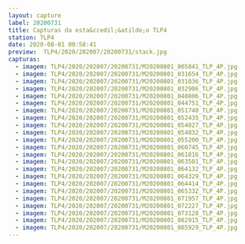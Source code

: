 ```yaml
---
layout: capture
label: 20200731
title: Capturas da esta&ccedil;&atilde;o TLP4
station: TLP4
date: 2020-08-01 00:58:41
preview:  TLP4/2020/202007/20200731/stack.jpg
capturas:
  - imagem: TLP4/2020/202007/20200731/M20200801_005841_TLP_4P.jpg
  - imagem: TLP4/2020/202007/20200731/M20200801_031654_TLP_4P.jpg
  - imagem: TLP4/2020/202007/20200731/M20200801_031836_TLP_4P.jpg
  - imagem: TLP4/2020/202007/20200731/M20200801_032906_TLP_4P.jpg
  - imagem: TLP4/2020/202007/20200731/M20200801_040806_TLP_4P.jpg
  - imagem: TLP4/2020/202007/20200731/M20200801_044751_TLP_4P.jpg
  - imagem: TLP4/2020/202007/20200731/M20200801_051740_TLP_4P.jpg
  - imagem: TLP4/2020/202007/20200731/M20200801_052435_TLP_4P.jpg
  - imagem: TLP4/2020/202007/20200731/M20200801_054027_TLP_4P.jpg
  - imagem: TLP4/2020/202007/20200731/M20200801_054832_TLP_4P.jpg
  - imagem: TLP4/2020/202007/20200731/M20200801_055200_TLP_4P.jpg
  - imagem: TLP4/2020/202007/20200731/M20200801_060745_TLP_4P.jpg
  - imagem: TLP4/2020/202007/20200731/M20200801_061816_TLP_4P.jpg
  - imagem: TLP4/2020/202007/20200731/M20200801_063501_TLP_4P.jpg
  - imagem: TLP4/2020/202007/20200731/M20200801_064132_TLP_4P.jpg
  - imagem: TLP4/2020/202007/20200731/M20200801_064329_TLP_4P.jpg
  - imagem: TLP4/2020/202007/20200731/M20200801_064414_TLP_4P.jpg
  - imagem: TLP4/2020/202007/20200731/M20200801_065332_TLP_4P.jpg
  - imagem: TLP4/2020/202007/20200731/M20200801_071957_TLP_4P.jpg
  - imagem: TLP4/2020/202007/20200731/M20200801_072227_TLP_4P.jpg
  - imagem: TLP4/2020/202007/20200731/M20200801_073128_TLP_4P.jpg
  - imagem: TLP4/2020/202007/20200731/M20200801_082915_TLP_4P.jpg
  - imagem: TLP4/2020/202007/20200731/M20200801_085929_TLP_4P.jpg
---
```

